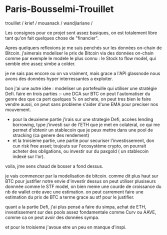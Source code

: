 # Paris-Bousselmi-Trouillet

trouillet / krief / mouanack / wandjiariane / 


Les consignes pour ce projet sont assez basiques, on est totalement libre tant qu'on fait quelques chose de "financier". 

Apres quelquers reflexions je me suis penchés sur les données on-chain de Bitcoin. 
j'aimerais modeliser le prix de Bitcoin via des données on-chain comme par exemple le modele le plus connu : le Stock to flow model, qui semble etre assez simbe a colder. 

je ne sais pas encore ou on va vraiment, mais grace a l'API glassnode nous avons des données hyper interressantes a exploiter. 


bon j'ai une autre idée : modeliser un portefeuille qui utiliser une stratégie Defi. 
faire en trois parties :-  une DCA sur BTC on peut l'automatiser du genre des que ca pert quelques % on achete, on peut tres bien le faire vendre aussi, on peut sans probleme s'aider d'une EMA pour preciser nos mouvement. 
- pour la deuxieme partie j'irais sur une strategie Defi, accèes lending borrowing, type j'investi sur de l'ETH que je met en colateral, ce qui me permet d'obtenir un stablecoin que je peux mettre dans une pool de stracking (ca genere des rendement) 
- et la troisieme partie, une partie pour securiser l'investissement, don cun risk free asset; toujouts sur l'ecosystème crypto, on pourrait acheter des obligations, ou investir sur du paxgold ( un stablecoin indexé sur l'or). 


voila, jme sens chaud de bosser a fond dessus. 



je vais commencer par la modelisation de bitcoin. 
comme dit plus haut sur BTC pour justifier notre envie d'investir dessus on peut utiliser plusiseurs donnnée comme le STF model, on bien meme une courde de croissance du nb de wallet crée avec une estimation. 
on peut carrement faire une estimation du prix de BTC a terme grace au stf pour le justifier. 


quant a la partie Defi, j'ai plus pensé a faire du simpa, achat de ETH, investissement sur des pools assez fondamentale comme Curv ou AAVE, comme ca on peut avoir des données sympa. 


et pour le troisieme j'avoue etre un peu en manque d'inspi. 

